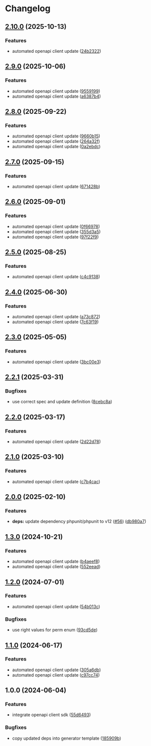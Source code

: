 # Changelog

## [2.10.0](https://github.com/kleister/kleister-php/compare/v2.9.0...v2.10.0) (2025-10-13)


### Features

* automated openapi client update ([24b2322](https://github.com/kleister/kleister-php/commit/24b232246c3972dce71913c24fa8fc11fa9a8502))

## [2.9.0](https://github.com/kleister/kleister-php/compare/v2.8.0...v2.9.0) (2025-10-06)


### Features

* automated openapi client update ([9559199](https://github.com/kleister/kleister-php/commit/955919996a6ade2405b5f0719f9e13b9a885139a))
* automated openapi client update ([a6387b4](https://github.com/kleister/kleister-php/commit/a6387b493850a366200b60177920ea9fef418e4d))

## [2.8.0](https://github.com/kleister/kleister-php/compare/v2.7.0...v2.8.0) (2025-09-22)


### Features

* automated openapi client update ([9660b15](https://github.com/kleister/kleister-php/commit/9660b15afcd23691b1203d066f835c10ef002e09))
* automated openapi client update ([264a32f](https://github.com/kleister/kleister-php/commit/264a32f1851689fd9c6c7c41d58931177c5f7d51))
* automated openapi client update ([0a2ebdc](https://github.com/kleister/kleister-php/commit/0a2ebdc421ad5a16be1611acb37287f8d33caf4b))

## [2.7.0](https://github.com/kleister/kleister-php/compare/v2.6.0...v2.7.0) (2025-09-15)


### Features

* automated openapi client update ([671428b](https://github.com/kleister/kleister-php/commit/671428bb741aadc2cbe2bf318b255bde02136157))

## [2.6.0](https://github.com/kleister/kleister-php/compare/v2.5.0...v2.6.0) (2025-09-01)


### Features

* automated openapi client update ([0f66978](https://github.com/kleister/kleister-php/commit/0f6697893fcafe75b49f60973f265d8d2f1c7956))
* automated openapi client update ([355d3a5](https://github.com/kleister/kleister-php/commit/355d3a52aa4f5285145a0356b4b7990ab61e37a0))
* automated openapi client update ([97f22f9](https://github.com/kleister/kleister-php/commit/97f22f9b074af2356b68ad7ab24bd118992068b4))

## [2.5.0](https://github.com/kleister/kleister-php/compare/v2.4.0...v2.5.0) (2025-08-25)


### Features

* automated openapi client update ([c4c9138](https://github.com/kleister/kleister-php/commit/c4c9138f43b9eea9cd0f416d0ec277d95041f1f9))

## [2.4.0](https://github.com/kleister/kleister-php/compare/v2.3.0...v2.4.0) (2025-06-30)


### Features

* automated openapi client update ([a73c872](https://github.com/kleister/kleister-php/commit/a73c872886801556ec6bc3ec046180597b31fc6b))
* automated openapi client update ([7c63f19](https://github.com/kleister/kleister-php/commit/7c63f19af658f096ba743951772bc1041e5ec644))

## [2.3.0](https://github.com/kleister/kleister-php/compare/v2.2.1...v2.3.0) (2025-05-05)


### Features

* automated openapi client update ([3bc00e3](https://github.com/kleister/kleister-php/commit/3bc00e348f309a5baa9a9193fc3065e432c29a48))

## [2.2.1](https://github.com/kleister/kleister-php/compare/v2.2.0...v2.2.1) (2025-03-31)


### Bugfixes

* use correct spec and update definition ([8cebc8a](https://github.com/kleister/kleister-php/commit/8cebc8ad5b14839619f99ecd75ef14c9588a0892))

## [2.2.0](https://github.com/kleister/kleister-php/compare/v2.1.0...v2.2.0) (2025-03-17)


### Features

* automated openapi client update ([2d22d78](https://github.com/kleister/kleister-php/commit/2d22d78050d93c0d8e0f1f8a9fcd9e6a071e45a9))

## [2.1.0](https://github.com/kleister/kleister-php/compare/v2.0.0...v2.1.0) (2025-03-10)


### Features

* automated openapi client update ([c7b4cac](https://github.com/kleister/kleister-php/commit/c7b4cac6808ae2f98a94d989d3dc7a14174a6761))

## [2.0.0](https://github.com/kleister/kleister-php/compare/v1.3.0...v2.0.0) (2025-02-10)


### Features

* **deps:** update dependency phpunit/phpunit to v12 ([#56](https://github.com/kleister/kleister-php/issues/56)) ([db980a7](https://github.com/kleister/kleister-php/commit/db980a7ba35195ab14bd3db78e727e4bf532a5db))

## [1.3.0](https://github.com/kleister/kleister-php/compare/v1.2.0...v1.3.0) (2024-10-21)


### Features

* automated openapi client update ([b4aeef8](https://github.com/kleister/kleister-php/commit/b4aeef863bc3f48d8ed119d0af02fb8d7ef58acc))
* automated openapi client update ([552eead](https://github.com/kleister/kleister-php/commit/552eeadfbb7446c76a51011db19f985712359cfd))

## [1.2.0](https://github.com/kleister/kleister-php/compare/v1.1.0...v1.2.0) (2024-07-01)


### Features

* automated openapi client update ([54b013c](https://github.com/kleister/kleister-php/commit/54b013c50b660fa2621b34eed08831ce9f948b02))


### Bugfixes

* use right values for perm enum ([93cd5de](https://github.com/kleister/kleister-php/commit/93cd5dedbe096ab49baa8bea0039322d338407bd))

## [1.1.0](https://github.com/kleister/kleister-php/compare/v1.0.0...v1.1.0) (2024-06-17)


### Features

* automated openapi client update ([305a6db](https://github.com/kleister/kleister-php/commit/305a6dbb928021d8dd0e2751e9abda44cc6f821c))
* automated openapi client update ([c97cc74](https://github.com/kleister/kleister-php/commit/c97cc745cd4e378a9120da8e4db02eba7d33210a))

## 1.0.0 (2024-06-04)


### Features

* integrate openapi client sdk ([55d6493](https://github.com/kleister/kleister-php/commit/55d64931f74182cc38a9095e7ca3138d198a2c49))


### Bugfixes

* copy updated deps into generator template ([185909b](https://github.com/kleister/kleister-php/commit/185909bb67a77644de7830f40a14b487bb0df77d))
